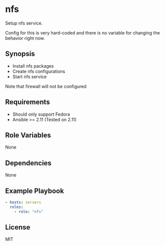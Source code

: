# nfs

Setup nfs service.

Config for this is very hard-coded and there is no variable
for changing the behavior right now.

## Synopsis

- Install nfs packages
- Create nfs configurations
- Start nfs service

Note that firewall will not be configured

## Requirements

- Should only support Fedora
- Ansible >= 2.11 (Tested on 2.11)

## Role Variables

None

## Dependencies

None

## Example Playbook

```yaml
- hosts: servers
  roles:
    - role: "nfs"
```

## License

MIT
